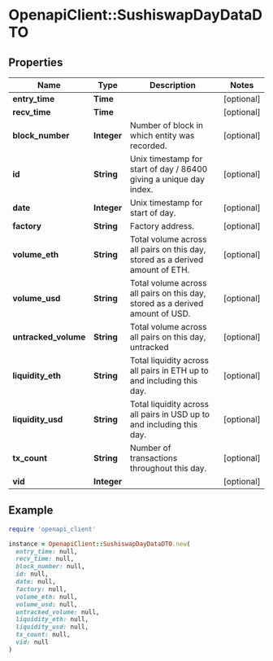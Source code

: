 # OpenapiClient::SushiswapDayDataDTO

## Properties

| Name | Type | Description | Notes |
| ---- | ---- | ----------- | ----- |
| **entry_time** | **Time** |  | [optional] |
| **recv_time** | **Time** |  | [optional] |
| **block_number** | **Integer** | Number of block in which entity was recorded. | [optional] |
| **id** | **String** | Unix timestamp for start of day / 86400 giving a unique day index. | [optional] |
| **date** | **Integer** | Unix timestamp for start of day. | [optional] |
| **factory** | **String** | Factory address. | [optional] |
| **volume_eth** | **String** | Total volume across all pairs on this day, stored as a derived amount of ETH. | [optional] |
| **volume_usd** | **String** | Total volume across all pairs on this day, stored as a derived amount of USD. | [optional] |
| **untracked_volume** | **String** | Total volume across all pairs on this day, untracked | [optional] |
| **liquidity_eth** | **String** | Total liquidity across all pairs in ETH up to and including this day. | [optional] |
| **liquidity_usd** | **String** | Total liquidity across all pairs in USD up to and including this day. | [optional] |
| **tx_count** | **String** | Number of transactions throughout this day. | [optional] |
| **vid** | **Integer** |  | [optional] |

## Example

```ruby
require 'openapi_client'

instance = OpenapiClient::SushiswapDayDataDTO.new(
  entry_time: null,
  recv_time: null,
  block_number: null,
  id: null,
  date: null,
  factory: null,
  volume_eth: null,
  volume_usd: null,
  untracked_volume: null,
  liquidity_eth: null,
  liquidity_usd: null,
  tx_count: null,
  vid: null
)
```

